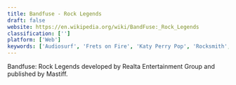 ```yaml
---
title: Bandfuse - Rock Legends
draft: false 
website: https://en.wikipedia.org/wiki/BandFuse:_Rock_Legends
classification: ['']
platform: ['Web']
keywords: ['Audiosurf', 'Frets on Fire', 'Katy Perry Pop', 'Rocksmith', 'StepMania', 'Symphony', 'World in Audition']
---
```

Bandfuse: Rock Legends developed by Realta Entertainment Group and published by Mastiff.